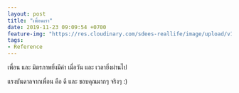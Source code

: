 ```yaml
---
layout: post
title: "เพื่อนเรา"
date: 2019-11-23 09:09:54 +0700
feature-img: "https://res.cloudinary.com/sdees-reallife/image/upload/v1555658919/sample_feature_img.png"
tags:
- Reference
---
```


เพื่อน และ มิตรภาพยิ่งมีค่า เมื่อวัน และ เวลายิ่งผ่านไป

<i class="fa fa-child" style="color:plum"></i>

แรงบันดาลจากเพื่อน คือ ดี และ ขอบคุณมากๆ จริงๆ :)
